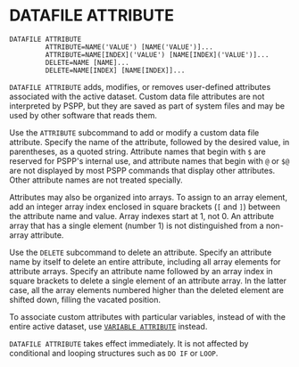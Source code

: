 # DATAFILE ATTRIBUTE

```
DATAFILE ATTRIBUTE
         ATTRIBUTE=NAME('VALUE') [NAME('VALUE')]...
         ATTRIBUTE=NAME[INDEX]('VALUE') [NAME[INDEX]('VALUE')]...
         DELETE=NAME [NAME]...
         DELETE=NAME[INDEX] [NAME[INDEX]]...
```

   `DATAFILE ATTRIBUTE` adds, modifies, or removes user-defined
attributes associated with the active dataset.  Custom data file
attributes are not interpreted by PSPP, but they are saved as part of
system files and may be used by other software that reads them.

   Use the `ATTRIBUTE` subcommand to add or modify a custom data file
attribute.  Specify the name of the attribute, followed by the desired
value, in parentheses, as a quoted string.  Attribute names that begin
with `$` are reserved for PSPP's internal use, and attribute names
that begin with `@` or `$@` are not displayed by most PSPP commands
that display other attributes.  Other attribute names are not treated
specially.

   Attributes may also be organized into arrays.  To assign to an array
element, add an integer array index enclosed in square brackets (`[` and
`]`) between the attribute name and value.  Array indexes start at 1,
not 0.  An attribute array that has a single element (number 1) is not
distinguished from a non-array attribute.

   Use the `DELETE` subcommand to delete an attribute.  Specify an
attribute name by itself to delete an entire attribute, including all
array elements for attribute arrays.  Specify an attribute name followed
by an array index in square brackets to delete a single element of an
attribute array.  In the latter case, all the array elements numbered
higher than the deleted element are shifted down, filling the vacated
position.

   To associate custom attributes with particular variables, instead
of with the entire active dataset, use [`VARIABLE
ATTRIBUTE`](../variables/variable-attribute.md) instead.

   `DATAFILE ATTRIBUTE` takes effect immediately.  It is not affected by
conditional and looping structures such as `DO IF` or `LOOP`.


